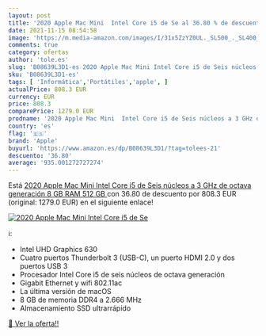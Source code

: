 ```yaml
---
layout: post
title: '2020 Apple Mac Mini  Intel Core i5 de Se al 36.80 % de descuento'
date: 2021-11-15 08:54:58
image: 'https://m.media-amazon.com/images/I/31x5ZzYZ0UL._SL500_._SL400_.jpg'
comments: true
category: ofertas
author: 'tole.es'
slug: 'B08639L3D1-es 2020 Apple Mac Mini Intel Core i5 de Seis núcleos a 3 GHz...'
sku: 'B08639L3D1-es'
tags: [ 'Informática','Portátiles','apple', ]
actualPrice: 808.3 EUR
currency: EUR
price: 808.3
comparePrice: 1279.0 EUR
prodname: '2020 Apple Mac Mini  Intel Core i5 de Seis núcleos a 3 GHz de octava generación  8 GB RAM  512 GB '
country: 'es'
flag: '🇪🇸'
brand: 'Apple'
buyurl: 'https://www.amazon.es/dp/B08639L3D1/?tag=tolees-21'
descuento: '36.80'
average: '935.001272727274'
---
```


Está [2020 Apple Mac Mini  Intel Core i5 de Seis núcleos a 3 GHz de octava generación  8 GB RAM  512 GB ](https://www.amazon.es/dp/B08639L3D1/?tag=tolees-21) con 36.80 de descuento por 808.3 EUR (original: 1279.0 EUR) en el siguiente enlace!

[![2020 Apple Mac Mini  Intel Core i5 de Se](https://m.media-amazon.com/images/I/31x5ZzYZ0UL._SL500_._SL400_.jpg)](https://www.amazon.es/dp/B08639L3D1/?tag=tolees-21)

ℹ️:

- Intel UHD Graphics 630
- Cuatro puertos Thunderbolt 3 (USB-C), un puerto HDMI 2.0 y dos puertos USB 3
- Procesador Intel Core i5 de seis núcleos de octava generación
- Gigabit Ethernet y wifi 802.11ac
- La última versión de macOS
- 8 GB de memoria DDR4 a 2.666 MHz
- Almacenamiento SSD ultrarrápido

[🛒 Ver la oferta!!](https://www.amazon.es/dp/B08639L3D1/?tag=tolees-21)
